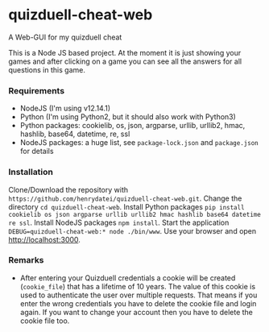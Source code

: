 # quizduell-cheat-web
A Web-GUI for my quizduell cheat

This is a Node JS based project. At the moment it is just showing your games and after clicking on a game you can see all the answers for all questions in this game.

### Requirements
- NodeJS (I'm using v12.14.1)
- Python (I'm using Python2, but it should also work with Python3)
- Python packages: cookielib, os, json, argparse, urllib, urllib2, hmac, hashlib, base64, datetime, re, ssl
- NodeJS packages: a huge list, see `package-lock.json` and `package.json` for details

### Installation
Clone/Download the repository with `https://github.com/henrydatei/quizduell-cheat-web.git`. Change the directory `cd quizduell-cheat-web`. Install Python packages `pip install cookielib os json argparse urllib urllib2 hmac hashlib base64 datetime re ssl`. Install NodeJS packages `npm install`. Start the application `DEBUG=quizduell-cheat-web:* node ./bin/www`. Use your browser and open [http://localhost:3000](http://localhost:3000).

### Remarks
- After entering your Quizduell credentials a cookie will be created (`cookie_file`) that has a lifetime of 10 years. The value of this cookie is used to authenticate the user over multiple requests. That means if you enter the wrong credentials you have to delete the cookie file and login again. If you want to change your account then you have to delete the cookie file too.
